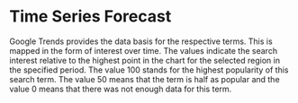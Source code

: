 # Time Series Forecast

Google Trends provides the data basis for the respective terms. This is mapped in the form of interest over time. The values indicate the search interest relative to the highest point in the chart for the selected region in the specified period. The value 100 stands for the highest popularity of this search term. The value 50 means that the term is half as popular and the value 0 means that there was not enough data for this term.
